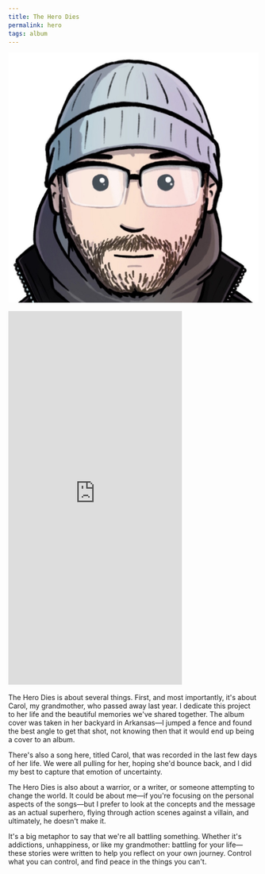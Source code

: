 ```yaml
---
title: The Hero Dies
permalink: hero
tags: album
---
```


![](/assets/logo.jpg)

<iframe style="border: 0; width: 350px; height: 753px;" src="https://bandcamp.com/EmbeddedPlayer/album=2800063558/size=large/bgcol=ffffff/linkcol=63b2cc/transparent=true/" seamless><a href="http://nashp.bandcamp.com/album/the-hero-dies">The Hero Dies by NASHP</a></iframe>

The Hero Dies is about several things. First, and most importantly, it's about Carol, my grandmother, who passed away last year. I dedicate this project to her life and the beautiful memories we've shared together. The album cover was taken in her backyard in Arkansas—I jumped a fence and found the best angle to get that shot, not knowing then that it would end up being a cover to an album.

There's also a song here, titled Carol, that was recorded in the last few days of her life. We were all pulling for her, hoping she'd bounce back, and I did my best to capture that emotion of uncertainty.

The Hero Dies is also about a warrior, or a writer, or someone attempting to change the world. It could be about me—if you're focusing on the personal aspects of the songs—but I prefer to look at the concepts and the message as an actual superhero, flying through action scenes against a villain, and ultimately, he doesn't make it.

It's a big metaphor to say that we're all battling something. Whether it's addictions, unhappiness, or like my grandmother: battling for your life—these stories were written to help you reflect on your own journey. Control what you can control, and find peace in the things you can't.